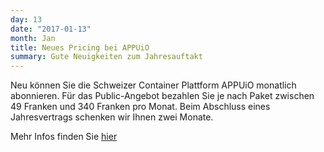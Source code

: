 ```yaml
---
day: 13
date: "2017-01-13"
month: Jan
title: Neues Pricing bei APPUiO
summary: Gute Neuigkeiten zum Jahresauftakt
---
```

Neu können Sie die Schweizer Container Plattform APPUiO monatlich abonnieren. Für das Public-Angebot bezahlen Sie je nach Paket zwischen 49 Franken und 340 Franken pro Monat. Beim Abschluss eines Jahresvertrags schenken wir Ihnen zwei Monate. 

Mehr Infos finden Sie [hier](https://appuio.ch/public.html)


